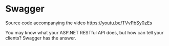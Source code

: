 # Swagger
Source code accompanying the video https://youtu.be/TVvPbSy0zEs

You may know what your ASP.NET RESTful API does, but how can tell your clients? Swagger has the answer.
